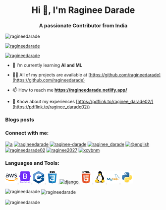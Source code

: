  <h1 align="center">Hi 👋, I'm Raginee Darade</h1>
<h3 align="center">A passionate Contributor from India</h3>

<p align="left"> <img src="https://komarev.com/ghpvc/?username=ragineedarade&label=Profile%20views&color=0e75b6&style=flat" alt="ragineedarade" /> </p>

<p align="left"> <a href="https://github.com/ryo-ma/github-profile-trophy"><img src="https://github-profile-trophy.vercel.app/?username=ragineedarade" alt="ragineedarade" /></a> </p>

<p align="left"> <a href="https://twitter.com/ragineedarade" target="blank"><img src="https://img.shields.io/twitter/follow/ragineedarade?logo=twitter&style=for-the-badge" alt="ragineedarade" /></a> </p>

- 🌱 I’m currently learning **AI and ML**

- 👨‍💻 All of my projects are available at [https://github.com/ragineedarade](https://github.com/ragineedarade)

- 📫 How to reach me **https://ragineedarade.netlify.app/**

- 📄 Know about my experiences [https://pdflink.to/raginee_darade02/](https://pdflink.to/raginee_darade02/)

### Blogs posts
<!-- BLOG-POST-LIST:START -->
<!-- BLOG-POST-LIST:END -->

<h3 align="left">Connect with me:</h3>
<p align="left">
<a href="https://dev.to/a" target="blank"><img align="center" src="https://raw.githubusercontent.com/rahuldkjain/github-profile-readme-generator/master/src/images/icons/Social/devto.svg" alt="a" height="30" width="40" /></a>
<a href="https://twitter.com/ragineedarade" target="blank"><img align="center" src="https://raw.githubusercontent.com/rahuldkjain/github-profile-readme-generator/master/src/images/icons/Social/twitter.svg" alt="ragineedarade" height="30" width="40" /></a>
<a href="https://linkedin.com/in/raginee-darade" target="blank"><img align="center" src="https://raw.githubusercontent.com/rahuldkjain/github-profile-readme-generator/master/src/images/icons/Social/linked-in-alt.svg" alt="raginee-darade" height="30" width="40" /></a>
<a href="https://instagram.com/raginee_darade" target="blank"><img align="center" src="https://raw.githubusercontent.com/rahuldkjain/github-profile-readme-generator/master/src/images/icons/Social/instagram.svg" alt="raginee_darade" height="30" width="40" /></a>
<a href="https://medium.com/@english" target="blank"><img align="center" src="https://raw.githubusercontent.com/rahuldkjain/github-profile-readme-generator/master/src/images/icons/Social/medium.svg" alt="@english" height="30" width="40" /></a>
<a href="https://www.leetcode.com/ragineedarade02" target="blank"><img align="center" src="https://raw.githubusercontent.com/rahuldkjain/github-profile-readme-generator/master/src/images/icons/Social/leet-code.svg" alt="ragineedarade02" height="30" width="40" /></a>
<a href="https://discord.gg/raginee2027" target="blank"><img align="center" src="https://raw.githubusercontent.com/rahuldkjain/github-profile-readme-generator/master/src/images/icons/Social/discord.svg" alt="raginee2027" height="30" width="40" /></a>
<a href="/xcvbnm" target="blank"><img align="center" src="https://raw.githubusercontent.com/rahuldkjain/github-profile-readme-generator/master/src/images/icons/Social/rss.svg" alt="xcvbnm" height="30" width="40" /></a>
</p>

<h3 align="left">Languages and Tools:</h3>
<p align="left"> <a href="https://aws.amazon.com" target="_blank" rel="noreferrer"> <img src="https://raw.githubusercontent.com/devicons/devicon/master/icons/amazonwebservices/amazonwebservices-original-wordmark.svg" alt="aws" width="40" height="40"/> </a> <a href="https://getbootstrap.com" target="_blank" rel="noreferrer"> <img src="https://raw.githubusercontent.com/devicons/devicon/master/icons/bootstrap/bootstrap-plain-wordmark.svg" alt="bootstrap" width="40" height="40"/> </a> <a href="https://www.w3schools.com/cpp/" target="_blank" rel="noreferrer"> <img src="https://raw.githubusercontent.com/devicons/devicon/master/icons/cplusplus/cplusplus-original.svg" alt="cplusplus" width="40" height="40"/> </a> <a href="https://www.w3schools.com/css/" target="_blank" rel="noreferrer"> <img src="https://raw.githubusercontent.com/devicons/devicon/master/icons/css3/css3-original-wordmark.svg" alt="css3" width="40" height="40"/> </a> <a href="https://www.djangoproject.com/" target="_blank" rel="noreferrer"> <img src="https://cdn.worldvectorlogo.com/logos/django.svg" alt="django" width="40" height="40"/> </a> <a href="https://www.w3.org/html/" target="_blank" rel="noreferrer"> <img src="https://raw.githubusercontent.com/devicons/devicon/master/icons/html5/html5-original-wordmark.svg" alt="html5" width="40" height="40"/> </a> <a href="https://www.linux.org/" target="_blank" rel="noreferrer"> <img src="https://raw.githubusercontent.com/devicons/devicon/master/icons/linux/linux-original.svg" alt="linux" width="40" height="40"/> </a> <a href="https://www.mysql.com/" target="_blank" rel="noreferrer"> <img src="https://raw.githubusercontent.com/devicons/devicon/master/icons/mysql/mysql-original-wordmark.svg" alt="mysql" width="40" height="40"/> </a> <a href="https://www.python.org" target="_blank" rel="noreferrer"> <img src="https://raw.githubusercontent.com/devicons/devicon/master/icons/python/python-original.svg" alt="python" width="40" height="40"/> </a> </p>

<p><img align="left" src="https://github-readme-stats.vercel.app/api/top-langs?username=ragineedarade&show_icons=true&locale=en&layout=compact" alt="ragineedarade" /></p>

<p>&nbsp;<img align="center" src="https://github-readme-stats.vercel.app/api?username=ragineedarade&show_icons=true&locale=en" alt="ragineedarade" /></p>

<p><img align="center" src="https://github-readme-streak-stats.herokuapp.com/?user=ragineedarade&" alt="ragineedarade" /></p>
